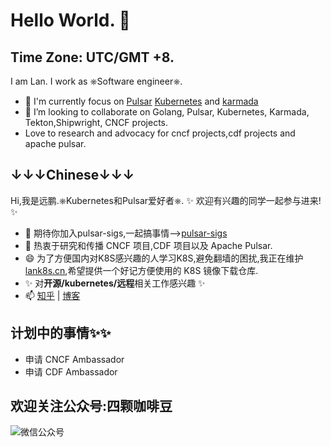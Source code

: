 # Hello World. 👋

## Time Zone: UTC/GMT +8.

I am Lan. I work as ⎈Software engineer⎈.

- 🌱 I'm currently focus on [Pulsar](https://github.com/apache/pulsar)  [Kubernetes](https://github.com/kubernetes/kubernetes)  and [karmada](https://github.com/karmada-io/karmada)
- 👯 I’m looking to collaborate on Golang, Pulsar, Kubernetes, Karmada, Tekton,Shipwright, CNCF projects.
- Love to research and advocacy for cncf projects,cdf projects and apache pulsar.

## ↓↓↓Chinese↓↓↓
Hi,我是远鹏.⎈Kubernetes和Pulsar爱好者⎈. 
✨ 欢迎有兴趣的同学一起参与进来! ✨ 
- 🌱 期待你加入pulsar-sigs,一起搞事情-->[pulsar-sigs](https://github.com/pulsar-sigs)
- 👯 热衷于研究和传播 CNCF 项目,CDF 项目以及 Apache Pulsar.
- 😄 为了方便国内对K8S感兴趣的人学习K8S,避免翻墙的困扰,我正在维护 [lank8s.cn](https://liangyuanpeng.com/post/service-lank8s.cn/),希望提供一个好记方便使用的 K8S 镜像下载仓库.
- ✨ 对**开源/kubernetes/远程**相关工作感兴趣 ✨
- 📫 [知乎](https://www.zhihu.com/people/liangyuanpeng) | [博客](https://liangyuanpeng.com/)  

## 计划中的事情✨✨
- 申请 CNCF Ambassador
- 申请 CDF Ambassador

## 欢迎关注公众号:四颗咖啡豆  
![微信公众号](http://free.lank8s.cn/staticfile/qcode1208.jpg)
<!-- ![https://res.cloudinary.com/lyp/image/upload/v1612688380/wechat/qcode1208.jpg](https://res.cloudinary.com/lyp/image/upload/v1612688380/wechat/qcode1208.jpg)
-->

<!--
**liangyuanpeng/liangyuanpeng** is a ✨ _special_ ✨ repository because its `README.md` (this file) appears on your GitHub profile.



Here are some ideas to get you started:

- 🔭 I’m currently working on ...
- 🌱 I’m currently learning ...
- 👯 I’m looking to collaborate on ...
- 🤔 I’m looking for help with ...
- 💬 Ask me about ...
- 📫 How to reach me: ...
- 😄 Pronouns: ...
- ⚡ Fun fact: ...
-->
